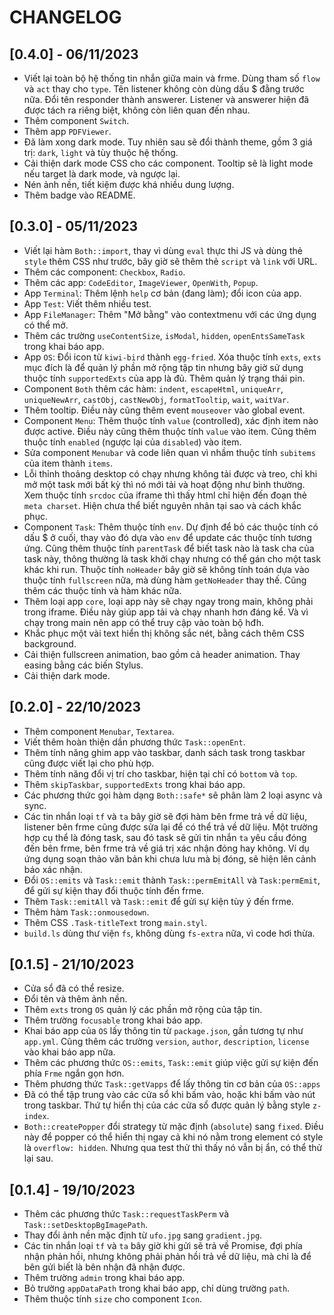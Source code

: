 # CHANGELOG

## [0.4.0] - 06/11/2023

- Viết lại toàn bộ hệ thống tin nhắn giữa main và frme. Dùng tham số `flow` và `act` thay cho `type`. Tên listener không còn dùng dấu $ đằng trước nữa. Đổi tên responder thành answerer. Listener và answerer hiện đã được tách ra riêng biệt, không còn liên quan đến nhau.
- Thêm component `Switch`.
- Thêm app `PDFViewer`.
- Đã làm xong dark mode. Tuy nhiên sau sẽ đổi thành theme, gồm 3 giá trị: `dark`, `light` và tùy thuộc hệ thống.
- Cải thiện dark mode CSS cho các component. Tooltip sẽ là light mode nếu target là dark mode, và ngược lại.
- Nén ảnh nền, tiết kiệm được khá nhiều dung lượng.
- Thêm badge vào README.

## [0.3.0] - 05/11/2023

- Viết lại hàm `Both::import`, thay vì dùng `eval` thực thi JS và dùng thẻ `style` thêm CSS như trước, bây giờ sẽ thêm thẻ `script` và `link` với URL.
- Thêm các component: `Checkbox`, `Radio`.
- Thêm các app: `CodeEditor`, `ImageViewer`, `OpenWith`, `Popup`.
- App `Terminal`: Thêm lệnh `help` cơ bản (đang làm); đổi icon của app.
- App `Test`: Viết thêm nhiều test.
- App `FileManager`: Thêm "Mở bằng" vào contextmenu với các ứng dụng có thể mở.
- Thêm các trường `useContentSize`, `isModal`, `hidden`, `openEntsSameTask` trong khai báo app.
- App `OS`: Đổi icon từ `kiwi-bird` thành `egg-fried`. Xóa thuộc tính `exts`, `exts` mục đích là để quản lý phần mở rộng tập tin nhưng bây giờ sử dụng thuộc tính `supportedExts` của app là đủ. Thêm quản lý trạng thái pin.
- Component `Both` thêm các hàm: `indent`, `escapeHtml`, `uniqueArr`, `uniqueNewArr`, `castObj`, `castNewObj`, `formatTooltip`, `wait`, `waitVar`.
- Thêm tooltip. Điều này cũng thêm event `mouseover` vào global event.
- Component `Menu`: Thêm thuộc tính `value` (controlled), xác định item nào được active. Điều này cũng thêm thuộc tính `value` vào item. Cũng thêm thuộc tính `enabled` (ngược lại của `disabled`) vào item.
- Sửa component `Menubar` và code liên quan vì nhầm thuộc tính `subitems` của item thành `items`.
- Lỗi thỉnh thoảng desktop có chạy nhưng không tải được và treo, chỉ khi mở một task mới bất kỳ thì nó mới tải và hoạt động như bình thường. Xem thuộc tính `srcdoc` của iframe thì thấy html chỉ hiện đến đoạn thẻ `meta charset`. Hiện chưa thể biết nguyên nhân tại sao và cách khắc phục.
- Component `Task`: Thêm thuộc tính `env`. Dự định để bỏ các thuộc tính có dấu $ ở cuối, thay vào đó dựa vào `env` để update các thuộc tính tương ứng. Cũng thêm thuộc tính `parentTask` để biết task nào là task cha của task này, thông thường là task khởi chạy nhưng có thể gán cho một task khác khi run. Thuộc tính `noHeader` bây giờ sẽ không tính toán dựa vào thuộc tính `fullscreen` nữa, mà dùng hàm `getNoHeader` thay thế. Cũng thêm các thuộc tính và hàm khác nữa.
- Thêm loại app `core`, loại app này sẽ chạy ngay trong main, không phải trong iframe. Điều này giúp app tải và chạy nhanh hơn đáng kể. Và vì chạy trong main nên app có thể truy cập vào toàn bộ hđh.
- Khắc phục một vài text hiển thị không sắc nét, bằng cách thêm CSS background.
- Cải thiện fullscreen animation, bao gồm cả header animation. Thay easing bằng các biến Stylus.
- Cải thiện dark mode.

## [0.2.0] - 22/10/2023

- Thêm component `Menubar`, `Textarea`.
- Viết thêm hoàn thiện dần phương thức `Task::openEnt`.
- Thêm tính năng ghim app vào taskbar, danh sách task trong taskbar cũng được viết lại cho phù hợp.
- Thêm tính năng đổi vị trí cho taskbar, hiện tại chỉ có `bottom` và `top`.
- Thêm `skipTaskbar`, `supportedExts` trong khai báo app.
- Các phương thức gọi hàm dạng `Both::safe*` sẽ phân làm 2 loại async và sync.
- Các tin nhắn loại `tf` và `ta` bây giờ sẽ đợi hàm bên frme trả về dữ liệu, listener bên frme cũng được sửa lại để có thể trả về dữ liệu. Một trường hợp cụ thể là đóng task, sau đó task sẽ gửi tin nhắn `ta` yêu cầu đóng đến bên frme, bên frme trả về giá trị xác nhận đóng hay không. Ví dụ ứng dụng soạn thảo văn bản khi chưa lưu mà bị đóng, sẽ hiện lên cảnh báo xác nhận.
- Đổi `OS::emits` và `Task::emit` thành `Task::permEmitAll` và `Task:permEmit`, để gửi sự kiện thay đổi thuộc tính đến frme.
- Thêm `Task::emitAll` và `Task::emit` để gửi sự kiện tùy ý đến frme.
- Thêm hàm `Task::onmousedown`.
- Thêm CSS `.Task-titleText` trong `main.styl`.
- `build.ls` dùng thư viện `fs`, không dùng `fs-extra` nữa, vì code hơi thừa.

## [0.1.5] - 21/10/2023

- Cửa sổ đã có thể resize.
- Đổi tên và thêm ảnh nền.
- Thêm `exts` trong `OS` quản lý các phần mở rộng của tập tin.
- Thêm trường `focusable` trong khai báo app.
- Khai báo app của `OS` lấy thông tin từ `package.json`, gần tương tự như `app.yml`. Cũng thêm các trường `version`, `author`, `description`, `license` vào khai báo app nữa.
- Thêm các phương thức `OS::emits`, `Task::emit` giúp việc gửi sự kiện đến phía `Frme` ngắn gọn hơn.
- Thêm phương thức `Task::getVapps` để lấy thông tin cơ bản của `OS::apps`
- Đã có thể tập trung vào các cửa sổ khi bấm vào, hoặc khi bấm vào nút trong taskbar. Thứ tự hiển thị của các cửa sổ được quản lý bằng style `z-index`.
- `Both::createPopper` đổi strategy từ mặc định (`absolute`) sang `fixed`. Điều này để popper có thể hiển thị ngay cả khi nó nằm trong element có style là `overflow: hidden`. Nhưng qua test thử thì thấy nó vẫn bị ẩn, có thể thử lại sau.

## [0.1.4] - 19/10/2023

- Thêm các phương thức `Task::requestTaskPerm` và `Task::setDesktopBgImagePath`.
- Thay đổi ảnh nền mặc định từ `ufo.jpg` sang `gradient.jpg`.
- Các tin nhắn loại `tf` và `ta` bây giờ khi gửi sẽ trả về Promise, đợi phía nhận phản hồi, nhưng không phải phản hồi trả về dữ liệu, mà chỉ là để bên gửi biết là bên nhận đã nhận được.
- Thêm trường `admin` trong khai báo app.
- Bỏ trường `appDataPath` trong khai báo app, chỉ dùng trường `path`.
- Thêm thuộc tính `size` cho component `Icon`.
